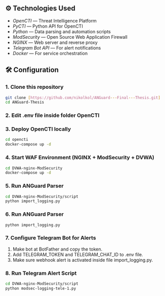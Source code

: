 ## ⚙ Technologies Used
- *OpenCTI* — Threat Intelligence Platform
- *PyCTI* — Python API for OpenCTI
- *Python* — Data parsing and automation scripts
- *ModSecurity* — Open Source Web Application Firewall
- *NGINX* — Web server and reverse proxy
- *Telegram Bot API* — For alert notifications
- *Docker* — For service orchestration

## 🛠 Configuration

### 1. Clone this repository
```bash
git clone [https://github.com/nikolkol/ANGuard---Final---Thesis.git]
cd ANGuard-Thesis
```

### 2. Edit .env file inside folder OpenCTI

### 3. Deploy OpenCTI locally
```bash
cd opencti
docker-compose up -d
```

### 4. Start WAF Environment (NGINX + ModSecurity + DVWA)
```bash
cd DVWA-nginx-ModSecurity
docker-compose up -d
```

### 5. Run ANGuard Parser
```bash
cd DVWA-nginx-ModSecurity/script
python import_logging.py
```

### 6. Run ANGuard Parser
```bash
python import_logging.py
```
### 7. Configure Telegram Bot for Alerts 
1. Make bot at BotFather and copy the token.
2. Add TELEGRAM_TOKEN and TELEGRAM_CHAT_ID to  .env file.
3. Make sure webhook alert is activated inside file import_logging.py.

### 8. Run Telegram Alert Script
```bash
cd DVWA-nginx-ModSecurity/script
python modsec-logging-tele-1.py
```
